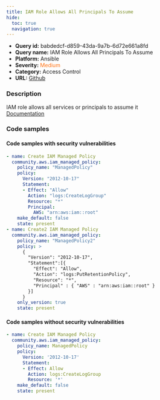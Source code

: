 ```yaml
---
title: IAM Role Allows All Principals To Assume
hide:
  toc: true
  navigation: true
---
```


<style>
  .highlight .hll {
    background-color: #ff171742;
  }
  .md-content {
    max-width: 1100px;
    margin: 0 auto;
  }
</style>

-   **Query id:** babdedcf-d859-43da-9a7b-6d72e661a8fd
-   **Query name:** IAM Role Allows All Principals To Assume
-   **Platform:** Ansible
-   **Severity:** <span style="color:#ff7213">Medium</span>
-   **Category:** Access Control
-   **URL:** [Github](https://github.com/Checkmarx/kics/tree/master/assets/queries/ansible/aws/iam_role_allows_all_principals_to_assume)

### Description
IAM role allows all services or principals to assume it<br>
[Documentation](https://docs.ansible.com/ansible/latest/collections/community/aws/iam_managed_policy_module.html)

### Code samples
#### Code samples with security vulnerabilities
```yaml title="Positive test num. 1 - yaml file" hl_lines="17 4"
- name: Create IAM Managed Policy
  community.aws.iam_managed_policy:
    policy_name: "ManagedPolicy"
    policy:
      Version: "2012-10-17"
      Statement:
      - Effect: "Allow"
        Action: "logs:CreateLogGroup"
        Resource: "*"
        Principal:
          AWS: "arn:aws:iam::root"
    make_default: false
    state: present
- name: Create2 IAM Managed Policy
  community.aws.iam_managed_policy:
    policy_name: "ManagedPolicy2"
    policy: >
      {
        "Version": "2012-10-17",
        "Statement":[{
          "Effect": "Allow",
          "Action": "logs:PutRetentionPolicy",
          "Resource": "*",
          "Principal" : { "AWS" : "arn:aws:iam::root" }
        }]
      }
    only_version: true
    state: present

```


#### Code samples without security vulnerabilities
```yaml title="Negative test num. 1 - yaml file"
- name: Create IAM Managed Policy
  community.aws.iam_managed_policy:
    policy_name: ManagedPolicy
    policy:
      Version: '2012-10-17'
      Statement:
      - Effect: Allow
        Action: logs:CreateLogGroup
        Resource: '*'
    make_default: false
    state: present

```
